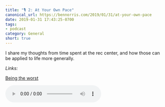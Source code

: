 ```yaml
---
title: "🎙 2: At Your Own Pace"
canonical_url: https://bennorris.com/2019/01/31/at-your-own-pace
date: 2019-01-31 17:43:25-0700
tags:
- podcast
category: General
short: true
---
```


I share my thoughts from time spent at the rec center, and how those can be applied to life more generally.

*Links:*

[Being the worst](https://www.bennorris.com/2019/01/31/being-the-worst)

<audio controls="controls" src="https://media.bennorris.com/images/bennorris/uploads/2019/79aff62720.mp3" />

